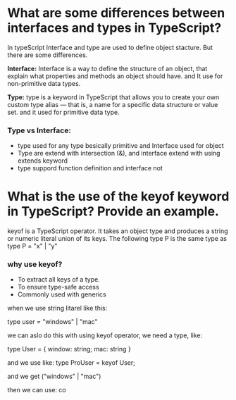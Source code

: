 #  What are some differences between interfaces and types in TypeScript?

In typeScript Interface and type are used to define object stacture. But there are some differences.

**Interface:** Interface is a way to define the structure of an object, that explain what properties and methods an object should have. and It use for non-primitive data types.

**Type:** type is a keyword in TypeScript that allows you to create your own custom type alias — that is, a name for a specific data structure or value set. and it used for primitive data type.

### Type vs Interface: 
- type used for any type besically primitive and Interface used for object
- Type are extend with intersection (&), and interface extend with using extends keyword
- type suppord function definition and interface not


# What is the use of the keyof keyword in TypeScript? Provide an example.

keyof is a TypeScript operator. It takes an object type and produces a string or numeric literal union of its keys. The following type P is the same type as type P = "x" | "y"

### why use keyof?
- To extract all keys of a type.
- To ensure type-safe access
- Commonly used with generics

when we use string litarel like this: 

type user = "windows" | "mac"

we can aslo do this with using keyof operator, we need a type, like:

type User = {
	window: string;
	mac: string
}

and we use like:
type ProUser = keyof User;

and we get ("windows" | "mac")

then we can use:
co
